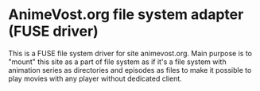 AnimeVost.org file system adapter (FUSE driver)
===============================================

This is a FUSE file system driver for site animevost.org. Main purpose is to "mount" this site as a part of file system
as if it's a file system with animation series as directories and episodes as files to make it possible to play movies
with any player without dedicated client.